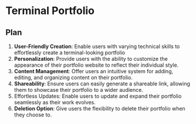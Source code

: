 # Terminal Portfolio

## Plan

1. **User-Friendly Creation**: Enable users with varying technical skills to effortlessly create a terminal-looking portfolio
2. **Personalization**: Provide users with the ability to customize the appearance of their portfolio website to reflect their individual style.
3. **Content Management**: Offer users an intuitive system for adding, editing, and organizing content on their portfolio.
4. **Shareability**: Ensure users can easily generate a shareable link, allowing them to showcase their portfolio to a wider audience.
5. Effortless Updates: Enable users to update and expand their portfolio seamlessly as their work evolves.
6. **Deletion Option**: Give users the flexibility to delete their portfolio when they choose to.
